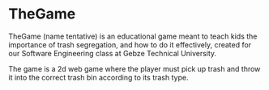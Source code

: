 # TheGame

TheGame (name tentative) is an educational game meant to teach kids the importance of trash segregation, and how to do it effectively,
created for our Software Engineering class at Gebze Technical University. 

The game is a 2d web game where the player must pick up trash and throw it into the correct trash bin according to its trash type.
